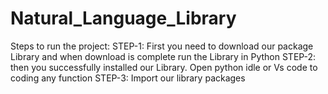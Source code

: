 # Natural_Language_Library

Steps to run the project: STEP-1:
First you need to download our package Library and when download is complete run the Library in Python
STEP-2:
then you successfully installed our Library. Open python idle or Vs code to coding any function
STEP-3:
Import our library packages
